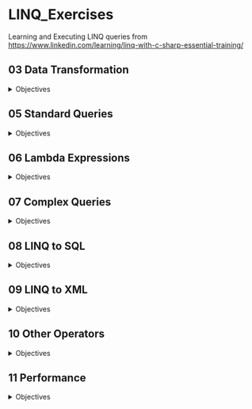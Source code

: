 # LINQ_Exercises

Learning and Executing LINQ queries from https://www.linkedin.com/learning/linq-with-c-sharp-essential-training/

## 03 Data Transformation
<details><summary>Objectives</summary>
<p>
    
- [x] Return results as a new type
- [x] Perform operations on source elements
    
</p>
</details>

## 05 Standard Queries
<details><summary>Objectives</summary>
<p>
  
- [x] Use "where" operator
- [x] Use "orderby" operator
- [x] Use "groupby" operator
- [x] Use inner join
- [x] Use outer join
- [x] Use cross join

</p>
</details>

## 06 Lambda Expressions
<details><summary>Objectives</summary>
<p>
    
- [x] Lambda Syntax
- [x] Use Index & Distinct Operators
- [x] Use Take & Skip Operators
- [x] Order Queries with Lambda
- [x] Group Queries with Lambda
- [x] Join Queries with Lambda
- [x] Select Queries with Lambda

</p>
</details>

## 07 Complex Queries
<details><summary>Objectives</summary>
<p>

- [x] Chaining
- [x] Use the "into" keyword
- [x] Use the "let" keyword

</p>
</details>

## 08 LINQ to SQL
<details><summary>Objectives</summary>
<p>

- [ ] Database Setup
- [ ] Database Query
- [ ] Database Updates

</p>
</details>

## 09 LINQ to XML
<details><summary>Objectives</summary>
<p>

- [ ] Tree Creation
- [ ] Tree Queries

</p>
</details>

## 10 Other Operators
<details><summary>Objectives</summary>
<p>

- [ ] Use OfType to conver to IEnumerable
- [ ] Sequences, Elements, and Scalars

</p>
</details>

## 11 Performance
<details><summary>Objectives</summary>
<p>

- [ ] Memory Allocation
- [ ] Best Practices

</p>
</details>
